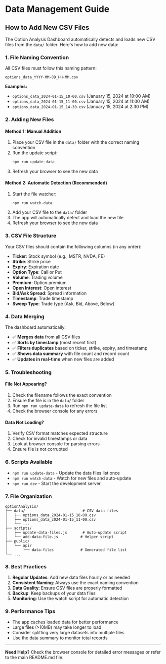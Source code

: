 # Data Management Guide

## How to Add New CSV Files

The Option Analysis Dashboard automatically detects and loads new CSV files from the `data/` folder. Here's how to add new data:

### 1. **File Naming Convention**

All CSV files must follow this naming pattern:
```
options_data_YYYY-MM-DD_HH-MM.csv
```

**Examples:**
- `options_data_2024-01-15_10-00.csv` (January 15, 2024 at 10:00 AM)
- `options_data_2024-01-15_11-00.csv` (January 15, 2024 at 11:00 AM)
- `options_data_2024-01-15_14-30.csv` (January 15, 2024 at 2:30 PM)

### 2. **Adding New Files**

#### **Method 1: Manual Addition**
1. Place your CSV file in the `data/` folder with the correct naming convention
2. Run the update script:
   ```bash
   npm run update-data
   ```
3. Refresh your browser to see the new data

#### **Method 2: Automatic Detection (Recommended)**
1. Start the file watcher:
   ```bash
   npm run watch-data
   ```
2. Add your CSV file to the `data/` folder
3. The app will automatically detect and load the new file
4. Refresh your browser to see the new data

### 3. **CSV File Structure**

Your CSV files should contain the following columns (in any order):
- **Ticker**: Stock symbol (e.g., MSTR, NVDA, FE)
- **Strike**: Strike price
- **Expiry**: Expiration date
- **Option Type**: Call or Put
- **Volume**: Trading volume
- **Premium**: Option premium
- **Open Interest**: Open interest
- **Bid/Ask Spread**: Spread information
- **Timestamp**: Trade timestamp
- **Sweep Type**: Trade type (Ask, Bid, Above, Below)

### 4. **Data Merging**

The dashboard automatically:
- ✅ **Merges data** from all CSV files
- ✅ **Sorts by timestamp** (most recent first)
- ✅ **Filters duplicates** based on ticker, strike, expiry, and timestamp
- ✅ **Shows data summary** with file count and record count
- ✅ **Updates in real-time** when new files are added

### 5. **Troubleshooting**

#### **File Not Appearing?**
1. Check the filename follows the exact convention
2. Ensure the file is in the `data/` folder
3. Run `npm run update-data` to refresh the file list
4. Check the browser console for any errors

#### **Data Not Loading?**
1. Verify CSV format matches expected structure
2. Check for invalid timestamps or data
3. Look at browser console for parsing errors
4. Ensure file is not corrupted

### 6. **Scripts Available**

- `npm run update-data` - Update the data files list once
- `npm run watch-data` - Watch for new files and auto-update
- `npm run dev` - Start the development server

### 7. **File Organization**

```
optionAnalysis/
├── data/                          # CSV data files
│   ├── options_data_2024-01-15_10-00.csv
│   ├── options_data_2024-01-15_11-00.csv
│   └── ...
├── scripts/
│   ├── update-data-files.js       # Auto-update script
│   └── add-data-file.js          # Helper script
├── public/
│   └── api/
│       └── data-files            # Generated file list
└── ...
```

### 8. **Best Practices**

1. **Regular Updates**: Add new data files hourly or as needed
2. **Consistent Naming**: Always use the exact naming convention
3. **Data Quality**: Ensure CSV files are properly formatted
4. **Backup**: Keep backups of your data files
5. **Monitoring**: Use the watch script for automatic detection

### 9. **Performance Tips**

- The app caches loaded data for better performance
- Large files (>10MB) may take longer to load
- Consider splitting very large datasets into multiple files
- Use the data summary to monitor total records

---

**Need Help?** Check the browser console for detailed error messages or refer to the main README.md file.
